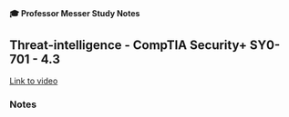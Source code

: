 #### 🎓 Professor Messer Study Notes

##  Threat-intelligence - CompTIA Security+ SY0-701 - 4.3

[Link to video](https://youtu.be/86fruE9jkKk?si=rBhrLeNcuEyTeVDu)

### Notes


